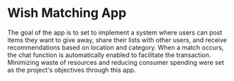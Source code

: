 # Wish Matching App
The goal of the app is to set to implement a system where users can post items they want to give away, share their lists with other users, and receive recommendations based on location and category. When a match occurs, the chat function is automatically enabled to facilitate the transaction. Minimizing waste of resources and reducing consumer spending were set as the project's objectives through this app.